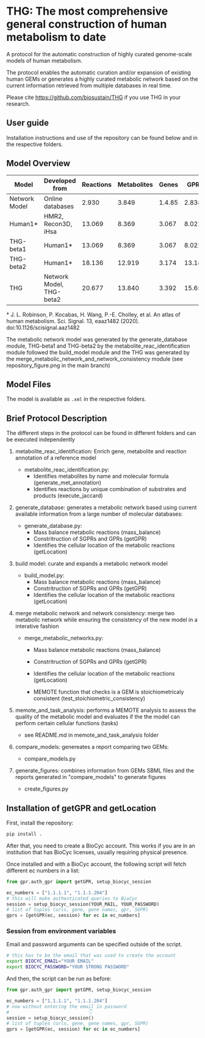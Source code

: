 # THG: The most comprehensive general construction of human metabolism to date

A protocol for the automatic construction of highly curated genome-scale models of human metabolism.

The protocol enables the automatic curation and/or expansion of existing human GEMs or generates a highly curated metabolic network based on the current information retrieved from multiple databases in real time. 

Please cite https://github.com/biosustain/THG if you use THG in your research. 

## User guide 

Installation instructions and use of the repository can be found below and in the respective folders.

## Model Overview


| Model | Developed from | Reactions | Metabolites | Genes | GPRs | Compartments |
| ------------- | ------------- | ------------- |------------- | ------------- |------------- | ------------- |
| Network Model | Online databases | 2.930 | 3.849| 1.4.85 | 2.838 | 9 |
| Human1&ast; | HMR2, Recon3D, iHsa  | 13.069 | 8.369| 3.067 | 8.022 | 9 |
| THG-beta1 | Human1&ast;  | 13.069 | 8.369| 3.067 | 8.022 | 9 |
| THG-beta2 | Human1&ast;  | 18.136 | 12.919 | 3.174 | 13.188 | 9 |
| THG | Network Model, THG-beta2   | 20.677 | 13.840 | 3.392 | 15.651 | 9 |

&ast; J. L. Robinson, P. Kocabas, H. Wang, P.-E. Cholley, et al. An atlas of human metabolism. Sci. Signal. 13, eaaz1482 (2020). doi:10.1126/scisignal.aaz1482

The metabolic network model was generated by the generate_database module, THG-beta1 and THG-beta2 by the metabolite_reac_identification module followed the build_model module and the THG was generated by the merge_metabolic_network_and_network_consistency module (see repository_figure.png in the main branch)

## Model Files

The model is available as ```.xml``` in the respective folders. 

## Brief Protocol Description

The different steps in the protocol can be found in different folders and can be executed independently


1. metabolite_reac_identification: Enrich gene, metabolite and reaction annotation of a reference model
	- metabolite_reac_identification.py: 
		- Identifies metabolites by name and molecular formula (generate_met_annotation)
		- Identifies reactions by unique combination of substrates and products (execute_jaccard)

2. generate_database: generates a metabolic network based using current available information from a large number of molecular databases:
	- generate_database.py:
		- Mass balance metabolic reactions (mass_balance)
		- Constritruction of SGPRs and GPRs (getGPR)
		- Identifies the cellular location of the metabolic reactions (getLocation)

3. build model: curate and expands a metabolic network model
	- build_model.py:
		- Mass balance metabolic reactions (mass_balance)
		- Constritruction of SGPRs and GPRs (getGPR)
		- Identifies the cellular location of the metabolic reactions (getLocation)

4. merge metabolic network and network consistency: merge two metabolic network while ensuring the consistency of the new model in a interative fashion
	- merge_metabolic_networks.py:
		- Mass balance metabolic reactions (mass_balance)
		- Constritruction of SGPRs and GPRs (getGPR)
		- Identifies the cellular location of the metabolic reactions (getLocation)

		- MEMOTE function that checks is a GEM is stoichiometricaly consistent (test_stoichiometric_consistency)

5. memote_and_task_analysis: performs a MEMOTE analysis to assess the quality of the metabolic model and evaluates if the the model can perform certain cellular functions (tasks)
	- see README.md in memote_and_task_analysis folder

6. compare_models: genereates a report comparing two GEMs:
	- compare_models.py

7. generate_figures: combines information from GEMs SBML files and the reports generated in "compare_models" to generate figures
	- create_figures.py

## Installation of getGPR and getLocation

First, install the repository:

```bash
pip install .
```

After that, you need to create a BioCyc account. This works if you are in an institution that has BioCyc licenses, usually requiring physical presence.

Once installed and with a BioCyc account, the following script will fetch different ec numbers in a list:

```python
from gpr.auth_gpr import getGPR, setup_biocyc_session

ec_numbers = ["1.1.1.1", "1.1.1.204"]
# this will make authenticated queries to BioCyc
session = setup_biocyc_session(YOUR_MAIL, YOUR_PASSWORD)
# list of tuples (urls, gene, gene names, gpr, SGPR)
gprs = [getGPR(ec, session) for ec in ec_numbers]
```

### Session from environment variables

Email and password arguments can be specified outside of the script.

```bash
# this has to be the email that was used to create the account
export BIOCYC_EMAIL="YOUR EMAIL"
export BIOCYC_PASSWORD="YOUR STRONG PASSWORD"
```

And then, the script can be run as before:

```python
from gpr.auth_gpr import getGPR, setup_biocyc_session

ec_numbers = ["1.1.1.1", "1.1.1.204"]
# now without entering the email in password
#                             👇
session = setup_biocyc_session()
# list of tuples (urls, gene, gene names, gpr, SGPR)
gprs = [getGPR(ec, session) for ec in ec_numbers]
```
